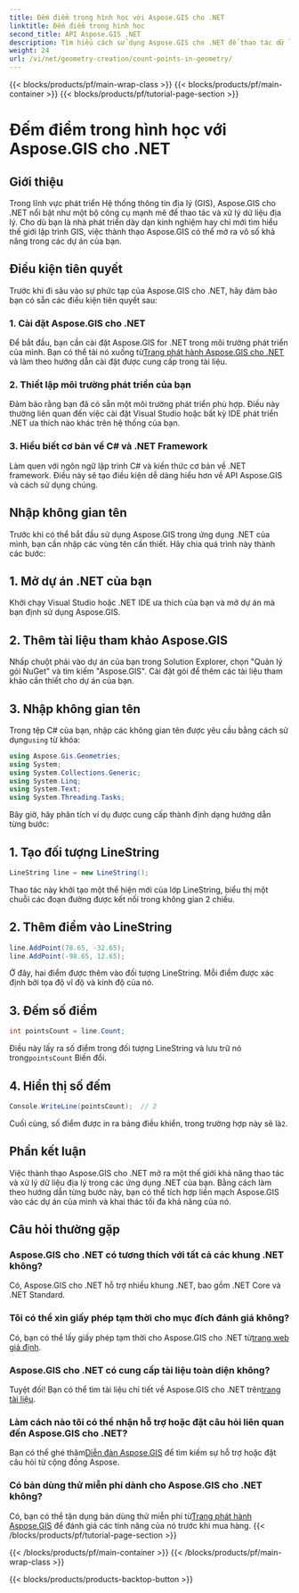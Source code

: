 ```yaml
---
title: Đếm điểm trong hình học với Aspose.GIS cho .NET
linktitle: Đếm điểm trong hình học
second_title: API Aspose.GIS .NET
description: Tìm hiểu cách sử dụng Aspose.GIS cho .NET để thao tác dữ liệu địa lý một cách dễ dàng. Hướng dẫn toàn diện có sẵn.
weight: 24
url: /vi/net/geometry-creation/count-points-in-geometry/
---
```


{{< blocks/products/pf/main-wrap-class >}}
{{< blocks/products/pf/main-container >}}
{{< blocks/products/pf/tutorial-page-section >}}

# Đếm điểm trong hình học với Aspose.GIS cho .NET

## Giới thiệu
Trong lĩnh vực phát triển Hệ thống thông tin địa lý (GIS), Aspose.GIS cho .NET nổi bật như một bộ công cụ mạnh mẽ để thao tác và xử lý dữ liệu địa lý. Cho dù bạn là nhà phát triển dày dạn kinh nghiệm hay chỉ mới tìm hiểu thế giới lập trình GIS, việc thành thạo Aspose.GIS có thể mở ra vô số khả năng trong các dự án của bạn.
## Điều kiện tiên quyết
Trước khi đi sâu vào sự phức tạp của Aspose.GIS cho .NET, hãy đảm bảo bạn có sẵn các điều kiện tiên quyết sau:
### 1. Cài đặt Aspose.GIS cho .NET
 Để bắt đầu, bạn cần cài đặt Aspose.GIS for .NET trong môi trường phát triển của mình. Bạn có thể tải nó xuống từ[Trang phát hành Aspose.GIS cho .NET](https://releases.aspose.com/gis/net/) và làm theo hướng dẫn cài đặt được cung cấp trong tài liệu.
### 2. Thiết lập môi trường phát triển của bạn
Đảm bảo rằng bạn đã có sẵn một môi trường phát triển phù hợp. Điều này thường liên quan đến việc cài đặt Visual Studio hoặc bất kỳ IDE phát triển .NET ưa thích nào khác trên hệ thống của bạn.
### 3. Hiểu biết cơ bản về C# và .NET Framework
Làm quen với ngôn ngữ lập trình C# và kiến thức cơ bản về .NET framework. Điều này sẽ tạo điều kiện dễ dàng hiểu hơn về API Aspose.GIS và cách sử dụng chúng.

## Nhập không gian tên
Trước khi có thể bắt đầu sử dụng Aspose.GIS trong ứng dụng .NET của mình, bạn cần nhập các vùng tên cần thiết. Hãy chia quá trình này thành các bước:
## 1. Mở dự án .NET của bạn
Khởi chạy Visual Studio hoặc .NET IDE ưa thích của bạn và mở dự án mà bạn định sử dụng Aspose.GIS.
## 2. Thêm tài liệu tham khảo Aspose.GIS
Nhấp chuột phải vào dự án của bạn trong Solution Explorer, chọn "Quản lý gói NuGet" và tìm kiếm "Aspose.GIS". Cài đặt gói để thêm các tài liệu tham khảo cần thiết cho dự án của bạn.
## 3. Nhập không gian tên
 Trong tệp C# của bạn, nhập các không gian tên được yêu cầu bằng cách sử dụng`using` từ khóa:
```csharp
using Aspose.Gis.Geometries;
using System;
using System.Collections.Generic;
using System.Linq;
using System.Text;
using System.Threading.Tasks;
```

Bây giờ, hãy phân tích ví dụ được cung cấp thành định dạng hướng dẫn từng bước:
## 1. Tạo đối tượng LineString
```csharp
LineString line = new LineString();
```
Thao tác này khởi tạo một thể hiện mới của lớp LineString, biểu thị một chuỗi các đoạn đường được kết nối trong không gian 2 chiều.
## 2. Thêm điểm vào LineString
```csharp
line.AddPoint(78.65, -32.65);
line.AddPoint(-98.65, 12.65);
```
Ở đây, hai điểm được thêm vào đối tượng LineString. Mỗi điểm được xác định bởi tọa độ vĩ độ và kinh độ của nó.
## 3. Đếm số điểm
```csharp
int pointsCount = line.Count;
```
 Điều này lấy ra số điểm trong đối tượng LineString và lưu trữ nó trong`pointsCount` Biến đổi.
## 4. Hiển thị số đếm
```csharp
Console.WriteLine(pointsCount);  // 2
```
 Cuối cùng, số điểm được in ra bảng điều khiển, trong trường hợp này sẽ là`2`.

## Phần kết luận
Việc thành thạo Aspose.GIS cho .NET mở ra một thế giới khả năng thao tác và xử lý dữ liệu địa lý trong các ứng dụng .NET của bạn. Bằng cách làm theo hướng dẫn từng bước này, bạn có thể tích hợp liền mạch Aspose.GIS vào các dự án của mình và khai thác tối đa khả năng của nó.
## Câu hỏi thường gặp
### Aspose.GIS cho .NET có tương thích với tất cả các khung .NET không?
Có, Aspose.GIS cho .NET hỗ trợ nhiều khung .NET, bao gồm .NET Core và .NET Standard.
### Tôi có thể xin giấy phép tạm thời cho mục đích đánh giá không?
 Có, bạn có thể lấy giấy phép tạm thời cho Aspose.GIS cho .NET từ[trang web giả định](https://purchase.aspose.com/temporary-license/).
### Aspose.GIS cho .NET có cung cấp tài liệu toàn diện không?
Tuyệt đối! Bạn có thể tìm tài liệu chi tiết về Aspose.GIS cho .NET trên[trang tài liệu](https://reference.aspose.com/gis/net/).
### Làm cách nào tôi có thể nhận hỗ trợ hoặc đặt câu hỏi liên quan đến Aspose.GIS cho .NET?
 Bạn có thể ghé thăm[Diễn đàn Aspose.GIS](https://forum.aspose.com/c/gis/33) để tìm kiếm sự hỗ trợ hoặc đặt câu hỏi từ cộng đồng Aspose.
### Có bản dùng thử miễn phí dành cho Aspose.GIS cho .NET không?
 Có, bạn có thể tận dụng bản dùng thử miễn phí từ[Trang phát hành Aspose.GIS](https://releases.aspose.com/) để đánh giá các tính năng của nó trước khi mua hàng.
{{< /blocks/products/pf/tutorial-page-section >}}

{{< /blocks/products/pf/main-container >}}
{{< /blocks/products/pf/main-wrap-class >}}

{{< blocks/products/products-backtop-button >}}
